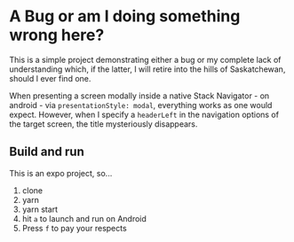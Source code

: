 # A Bug or am I doing something wrong here?

This is a simple project demonstrating either a bug or my complete lack of understanding which, if the latter, I will retire into the hills of Saskatchewan, should I ever find one.

When presenting a screen modally inside a native Stack Navigator - on android - via `presentationStyle: modal`, everything works as one would expect. However, when I specify a `headerLeft` in the navigation options of the target screen, the title mysteriously disappears.

## Build and run

This is an expo project, so...

1. clone
2. yarn
3. yarn start
4. hit `a` to launch and run on Android
5. Press `f` to pay your respects
